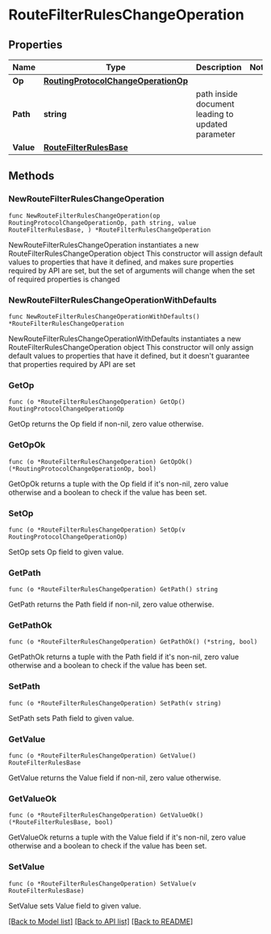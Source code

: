 # RouteFilterRulesChangeOperation

## Properties

Name | Type | Description | Notes
------------ | ------------- | ------------- | -------------
**Op** | [**RoutingProtocolChangeOperationOp**](RoutingProtocolChangeOperationOp.md) |  | 
**Path** | **string** | path inside document leading to updated parameter | 
**Value** | [**RouteFilterRulesBase**](RouteFilterRulesBase.md) |  | 

## Methods

### NewRouteFilterRulesChangeOperation

`func NewRouteFilterRulesChangeOperation(op RoutingProtocolChangeOperationOp, path string, value RouteFilterRulesBase, ) *RouteFilterRulesChangeOperation`

NewRouteFilterRulesChangeOperation instantiates a new RouteFilterRulesChangeOperation object
This constructor will assign default values to properties that have it defined,
and makes sure properties required by API are set, but the set of arguments
will change when the set of required properties is changed

### NewRouteFilterRulesChangeOperationWithDefaults

`func NewRouteFilterRulesChangeOperationWithDefaults() *RouteFilterRulesChangeOperation`

NewRouteFilterRulesChangeOperationWithDefaults instantiates a new RouteFilterRulesChangeOperation object
This constructor will only assign default values to properties that have it defined,
but it doesn't guarantee that properties required by API are set

### GetOp

`func (o *RouteFilterRulesChangeOperation) GetOp() RoutingProtocolChangeOperationOp`

GetOp returns the Op field if non-nil, zero value otherwise.

### GetOpOk

`func (o *RouteFilterRulesChangeOperation) GetOpOk() (*RoutingProtocolChangeOperationOp, bool)`

GetOpOk returns a tuple with the Op field if it's non-nil, zero value otherwise
and a boolean to check if the value has been set.

### SetOp

`func (o *RouteFilterRulesChangeOperation) SetOp(v RoutingProtocolChangeOperationOp)`

SetOp sets Op field to given value.


### GetPath

`func (o *RouteFilterRulesChangeOperation) GetPath() string`

GetPath returns the Path field if non-nil, zero value otherwise.

### GetPathOk

`func (o *RouteFilterRulesChangeOperation) GetPathOk() (*string, bool)`

GetPathOk returns a tuple with the Path field if it's non-nil, zero value otherwise
and a boolean to check if the value has been set.

### SetPath

`func (o *RouteFilterRulesChangeOperation) SetPath(v string)`

SetPath sets Path field to given value.


### GetValue

`func (o *RouteFilterRulesChangeOperation) GetValue() RouteFilterRulesBase`

GetValue returns the Value field if non-nil, zero value otherwise.

### GetValueOk

`func (o *RouteFilterRulesChangeOperation) GetValueOk() (*RouteFilterRulesBase, bool)`

GetValueOk returns a tuple with the Value field if it's non-nil, zero value otherwise
and a boolean to check if the value has been set.

### SetValue

`func (o *RouteFilterRulesChangeOperation) SetValue(v RouteFilterRulesBase)`

SetValue sets Value field to given value.



[[Back to Model list]](../README.md#documentation-for-models) [[Back to API list]](../README.md#documentation-for-api-endpoints) [[Back to README]](../README.md)


